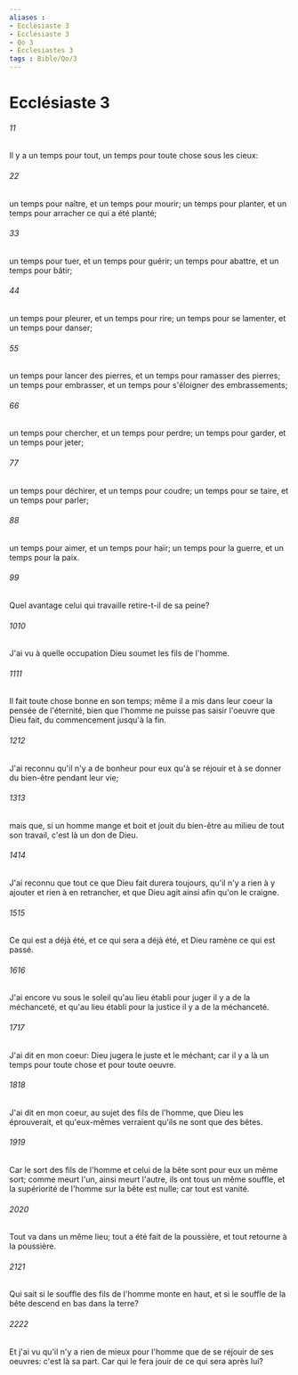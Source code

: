 ```yaml
---
aliases : 
- Ecclésiaste 3
- Ecclésiaste 3
- Qo 3
- Ecclesiastes 3
tags : Bible/Qo/3
---
```


# Ecclésiaste 3

###### 11
Il y a un temps pour tout, un temps pour toute chose sous les cieux:
###### 22
un temps pour naître, et un temps pour mourir; un temps pour planter, et un temps pour arracher ce qui a été planté;
###### 33
un temps pour tuer, et un temps pour guérir; un temps pour abattre, et un temps pour bâtir;
###### 44
un temps pour pleurer, et un temps pour rire; un temps pour se lamenter, et un temps pour danser;
###### 55
un temps pour lancer des pierres, et un temps pour ramasser des pierres; un temps pour embrasser, et un temps pour s'éloigner des embrassements;
###### 66
un temps pour chercher, et un temps pour perdre; un temps pour garder, et un temps pour jeter;
###### 77
un temps pour déchirer, et un temps pour coudre; un temps pour se taire, et un temps pour parler;
###### 88
un temps pour aimer, et un temps pour haïr; un temps pour la guerre, et un temps pour la paix.
###### 99
Quel avantage celui qui travaille retire-t-il de sa peine?
###### 1010
J'ai vu à quelle occupation Dieu soumet les fils de l'homme.
###### 1111
Il fait toute chose bonne en son temps; même il a mis dans leur coeur la pensée de l'éternité, bien que l'homme ne puisse pas saisir l'oeuvre que Dieu fait, du commencement jusqu'à la fin.
###### 1212
J'ai reconnu qu'il n'y a de bonheur pour eux qu'à se réjouir et à se donner du bien-être pendant leur vie;
###### 1313
mais que, si un homme mange et boit et jouit du bien-être au milieu de tout son travail, c'est là un don de Dieu.
###### 1414
J'ai reconnu que tout ce que Dieu fait durera toujours, qu'il n'y a rien à y ajouter et rien à en retrancher, et que Dieu agit ainsi afin qu'on le craigne.
###### 1515
Ce qui est a déjà été, et ce qui sera a déjà été, et Dieu ramène ce qui est passé.
###### 1616
J'ai encore vu sous le soleil qu'au lieu établi pour juger il y a de la méchanceté, et qu'au lieu établi pour la justice il y a de la méchanceté.
###### 1717
J'ai dit en mon coeur: Dieu jugera le juste et le méchant; car il y a là un temps pour toute chose et pour toute oeuvre.
###### 1818
J'ai dit en mon coeur, au sujet des fils de l'homme, que Dieu les éprouverait, et qu'eux-mêmes verraient qu'ils ne sont que des bêtes.
###### 1919
Car le sort des fils de l'homme et celui de la bête sont pour eux un même sort; comme meurt l'un, ainsi meurt l'autre, ils ont tous un même souffle, et la supériorité de l'homme sur la bête est nulle; car tout est vanité.
###### 2020
Tout va dans un même lieu; tout a été fait de la poussière, et tout retourne à la poussière.
###### 2121
Qui sait si le souffle des fils de l'homme monte en haut, et si le souffle de la bête descend en bas dans la terre?
###### 2222
Et j'ai vu qu'il n'y a rien de mieux pour l'homme que de se réjouir de ses oeuvres: c'est là sa part. Car qui le fera jouir de ce qui sera après lui?
